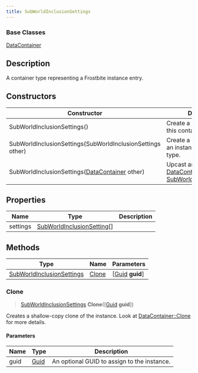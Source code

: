 ```yaml
---
title: SubWorldInclusionSettings
---
```

### Base Classes

[DataContainer](/vext/ref/shared/class/datacontainer)

## Description

A container type representing a Frostbite instance entry.

## Constructors

| Constructor                                                                          | Description                                                                                                                               |
| ------------------------------------------------------------------------------------ | ----------------------------------------------------------------------------------------------------------------------------------------- |
| SubWorldInclusionSettings()                                                          | Create a new instance of this container type.                                                                                             |
| SubWorldInclusionSettings(SubWorldInclusionSettings other)                           | Create a reference copy of an instance of the same type.                                                                                  |
| SubWorldInclusionSettings([DataContainer](/vext/ref/shared/class/datacontainer) other) | Upcast an instance of type [DataContainer](/vext/ref/shared/class/datacontainer) to [SubWorldInclusionSettings](/vext/ref/fb/subworldinclusionsettings/). |

## Properties

| Name     | Type                                                     | Description |
| -------- | -------------------------------------------------------- | ----------- |
| settings | [SubWorldInclusionSetting](/vext/ref/fb/subworldinclusionsetting/)\[\] |             |

## Methods

| Type                                                   | Name            | Parameters                                     |
| ------------------------------------------------------ | --------------- | ---------------------------------------------- |
| [SubWorldInclusionSettings](/vext/ref/fb/subworldinclusionsettings/) | [Clone](#clone) | \[[Guid](/vext/ref/shared/class/guid) **guid**\] |

### Clone

> [SubWorldInclusionSettings](/vext/ref/fb/subworldinclusionsettings/) **Clone**(\[[Guid](/vext/ref/shared/class/guid) **guid**\])

Creates a shallow-copy clone of the instance. Look at [DataContainer::Clone](/vext/ref/shared/class/datacontainer#clone) for more details.

#### Parameters

| Name | Type         | Description                                 |
| ---- | ------------ | ------------------------------------------- |
| guid | [Guid](/vext/ref/shared/class/guid/) | An optional GUID to assign to the instance. |
